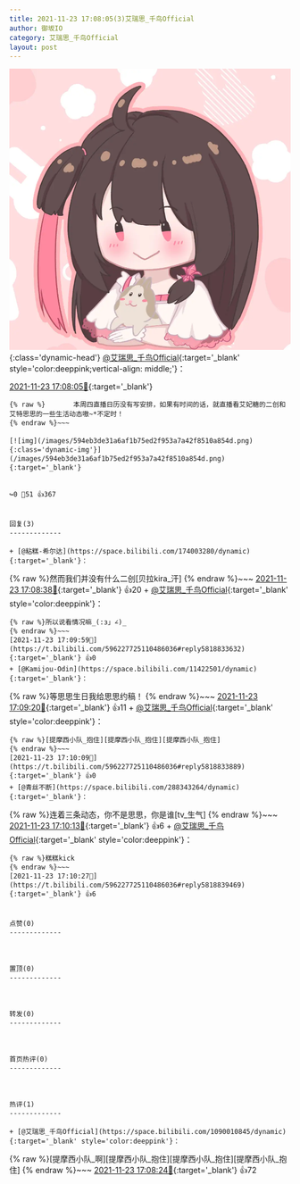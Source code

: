 ```yaml
---
title: 2021-11-23 17:08:05(3)艾瑞思_千鸟Official
author: 御坂IO
category: 艾瑞思_千鸟Official
layout: post
---
```


![img](/images/7e08840c56f251de28bdf766b647bd5fe9a5d50a.jpg){:class='dynamic-head'}
[@艾瑞思_千鸟Official](https://space.bilibili.com/1090010845/dynamic){:target='_blank' style='color:deeppink;vertical-align: middle;'}：

[2021-11-23 17:08:05🔗](https://t.bilibili.com/596227725110486036){:target='_blank'}

~~~
{% raw %}       本周四直播日历没有写安排，如果有时间的话，就直播看艾妃糖的二创和艾特思思的一些生活动态嗷~*不定时！
{% endraw %}~~~

[![img](/images/594eb3de31a6af1b75ed2f953a7a42f8510a854d.png){:class='dynamic-img'}](/images/594eb3de31a6af1b75ed2f953a7a42f8510a854d.png){:target='_blank'}


↪️0 💬51 👍367


回复(3)
-------------

+ [@粘糕-希尔达](https://space.bilibili.com/174003280/dynamic){:target='_blank'}：
~~~
{% raw %}然而我们并没有什么二创[贝拉kira_汗]
{% endraw %}~~~
[2021-11-23 17:08:38🔗](https://t.bilibili.com/596227725110486036#reply5818836459){:target='_blank'} 👍20
    + [@艾瑞思_千鸟Official](https://space.bilibili.com/1090010845/dynamic){:target='_blank' style='color:deeppink'}：
~~~
{% raw %}所以说看情况嘛_(:з」∠)_
{% endraw %}~~~
[2021-11-23 17:09:59🔗](https://t.bilibili.com/596227725110486036#reply5818833632){:target='_blank'} 👍0
+ [@Kamijou-Odin](https://space.bilibili.com/11422501/dynamic){:target='_blank'}：
~~~
{% raw %}等思思生日我给思思约稿！
{% endraw %}~~~
[2021-11-23 17:09:20🔗](https://t.bilibili.com/596227725110486036#reply5818837615){:target='_blank'} 👍11
    + [@艾瑞思_千鸟Official](https://space.bilibili.com/1090010845/dynamic){:target='_blank' style='color:deeppink'}：
~~~
{% raw %}[提摩西小队_抱住][提摩西小队_抱住][提摩西小队_抱住]
{% endraw %}~~~
[2021-11-23 17:10:09🔗](https://t.bilibili.com/596227725110486036#reply5818833889){:target='_blank'} 👍0
+ [@青丝不断](https://space.bilibili.com/288343264/dynamic){:target='_blank'}：
~~~
{% raw %}连着三条动态，你不是思思，你是谁[tv_生气]
{% endraw %}~~~
[2021-11-23 17:10:13🔗](https://t.bilibili.com/596227725110486036#reply5818839140){:target='_blank'} 👍6
    + [@艾瑞思_千鸟Official](https://space.bilibili.com/1090010845/dynamic){:target='_blank' style='color:deeppink'}：
~~~
{% raw %}糕糕kick
{% endraw %}~~~
[2021-11-23 17:10:27🔗](https://t.bilibili.com/596227725110486036#reply5818839469){:target='_blank'} 👍6


点赞(0)
-------------



置顶(0)
-------------



转发(0)
-------------



首页热评(0)
-------------



热评(1)
-------------

+ [@艾瑞思_千鸟Official](https://space.bilibili.com/1090010845/dynamic){:target='_blank' style='color:deeppink'}：
~~~
{% raw %}[提摩西小队_啊][提摩西小队_抱住][提摩西小队_抱住][提摩西小队_抱住]
{% endraw %}~~~
[2021-11-23 17:08:24🔗](https://t.bilibili.com/596227725110486036#reply5818840559){:target='_blank'} 👍72


